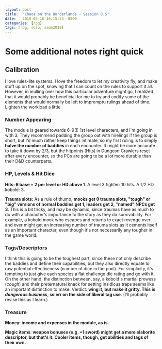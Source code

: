 ```yaml
---
layout: post
title:  "Chaos on the Borderlands - Session 0.5"
date:   2019-03-10 16:15:53 -0500
categories: [rpg]
tags: [rpg, solo, samm2019]
---
```


# Some additional notes right quick

## Calibration

I love rules-lite systems. I love the freedom to let my creativity fly, and make stuff up on the spot, knowing that I can count on the rules to support it all. However, in mulling over how this particular adventure might go, I realized that it would probably be beneficial for me to try and codify some of the elements that would normally be left to impromptu rulings ahead of time. Lighten the workload a little.

### Number Appearing

The module is geared towards 6-9(!) 1st level characters, and I'm going in with 3. They recommend padding the group out with hirelings if the group is short, but I'd much rather keep things intimate, so my first ruling is to simply **halve the number of baddies** in each encounter. It might be more accurate to take it down by 2/3, but the hitpoints (Hits) in Dungeon Crawlers reset after every encounter, so the PCs are going to be a lot more durable than their D&D counterparts.

### HP, Levels & Hit Dice

**Hits: 6 base + 2 per level or HD above 1**. A level 3 fighter: 10 hits. A 1/2 HD kobold: 3.

**Trauma slots:** As a rule of thumb, **mooks get 0 trauma slots, "tough" or "big" versions of normal baddies get 1, leaders get 2, "named" NPCs get 3**. This is a bit tricky, and may be dynamic, since traumas have as much to do with a character's importance to the story as they do survivability. For example, a kobold mook who escapes and returns to exact revenge over and over might get an increasing number of trauma slots as it cements itself as an important character, even though it's not necessarily any tougher in the game world.

### Tags/Descriptors

I think this is going to be the toughest part, since these not only describe the baddies and define their capabilities, but they also directly equate to raw potential effectiveness (number of dice in the pool). For simplicity, it's tempting to just give each species a flat challenge die rating and go with it. On the other hand, the distinction between, say, a kobold's martial prowess (_cough_) and their preternatural knack for setting insidious traps seems like an important distinction to make. Verdict: **wing it, but make it gritty. This is _dangerous business_, so err on the side of liberal tag use**. (I'll probably revise this as I learn.)

### Treasure

**Money: income and expenses in the module, as is.** 

**Magic items: weapon bonuses (e.g. +1 sword) might get a more elaborite descriptor, but that's it. Cooler items, though, get abilities and tags of their own.**

